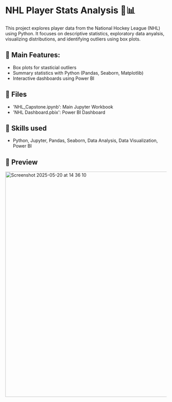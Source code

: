 # NHL Player Stats Analysis 🏒📊
This project explores player data from the National Hockey League (NHL) using Python.
It focuses on descriptive statistics, exploratory data anyalsis, visualizing distributions, and identifying outliers using box plots. 

## 🔎 Main Features:
- Box plots for stasticial outliers
- Summary statistics with Python (Pandas, Seaborn, Matplotlib)
- Interactive dashboards using Power BI

## 📁 Files
- 'NHL_Capstone.ipynb': Main Jupyter Workbook
- 'NHL Dashboard.pbix': Power BI Dashboard

## 🧰 Skills used
- Python, Jupyter, Pandas, Seaborn, Data Analysis, Data Visualization, Power BI

## 👀 Preview
<img width="704" alt="Screenshot 2025-05-20 at 14 36 10" src="https://github.com/user-attachments/assets/7a70568e-0b5e-4617-b638-2ce879bd59cf" />



